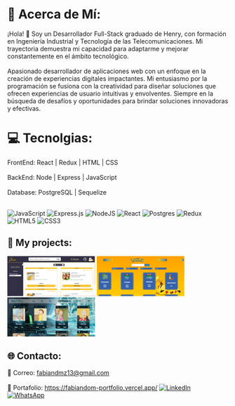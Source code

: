 # 💫 Acerca de Mí:

¡Hola! 👋 Soy un Desarrollador Full-Stack graduado de Henry, con formación en Ingeniería Industrial y Tecnología de las Telecomunicaciones. Mi trayectoria demuestra mi capacidad para adaptarme y mejorar constantemente en el ámbito tecnológico.<br><br/>Apasionado desarrollador de aplicaciones web con un enfoque en la creación de experiencias digitales impactantes. Mi entusiasmo por la programación se fusiona con la creatividad para diseñar soluciones que ofrecen experiencias de usuario intuitivas y envolventes. Siempre en la búsqueda de desafíos y oportunidades para brindar soluciones innovadoras y efectivas.

# 💻 Tecnolgias:

FrontEnd: React | Redux | HTML | CSS<br><br>
BackEnd: Node | Express | JavaScript<br><br>
Database: PostgreSQL | Sequelize<br><br>

![JavaScript](https://img.shields.io/badge/javascript-%23323330.svg?style=for-the-badge&logo=javascript&logoColor=%23F7DF1E) ![Express.js](https://img.shields.io/badge/express.js-%23404d59.svg?style=for-the-badge&logo=express&logoColor=%2361DAFB) ![NodeJS](https://img.shields.io/badge/node.js-6DA55F?style=for-the-badge&logo=node.js&logoColor=white) ![React](https://img.shields.io/badge/react-%2320232a.svg?style=for-the-badge&logo=react&logoColor=%2361DAFB) ![Postgres](https://img.shields.io/badge/postgres-%23316192.svg?style=for-the-badge&logo=postgresql&logoColor=white) ![Redux](https://img.shields.io/badge/redux-%23593d88.svg?style=for-the-badge&logo=redux&logoColor=white)![HTML5](https://img.shields.io/badge/html5-%23E34F26.svg?style=for-the-badge&logo=html5&logoColor=white) ![CSS3](https://img.shields.io/badge/css3-%231572B6.svg?style=for-the-badge&logo=css3&logoColor=white)

## 📌 My projects:

[<img src="Proyectos/Festin.JPG" alt="Proyecto 1" width="200">](https://pf-front-end-grupo3.vercel.app/)
[<img src="Proyectos/pokemon.JPG" alt="Proyecto 2" width="200">](https://client-pokemon-wheat.vercel.app/)
[<img src="Proyectos/Rick.JPG" alt="Proyecto 3" width="200">](https://youtu.be/eHMMRxW_rI4)


## 🌐 Contacto:

📧 Correo: fabiandmz13@gmail.com<br><br>
📂 Portafolio: https://fabiandom-portfolio.vercel.app/
[![LinkedIn](https://img.shields.io/badge/LinkedIn-%230077B5.svg?logo=linkedin&logoColor=white)](https://linkedin.com/in/https://www.linkedin.com/in/fabian-dominguez-34840b212/)
[![WhatsApp](https://img.shields.io/badge/WhatsApp-%25B2D366.svg?logo=whatsapp&logoColor=white)](https://wa.me/+573133154005)
